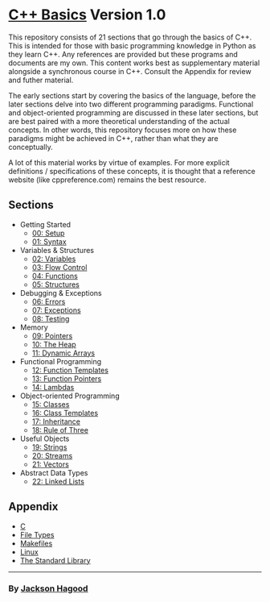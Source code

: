 # [C++ Basics](https://github.com/JacksonHagood/CPP_Basics) **Version 1.0**

This repository consists of 21 sections that go through the basics of C++. This is intended for those with basic programming knowledge in Python as they learn C++. Any references are provided but these programs and documents are my own. This content works best as supplementary material alongside a synchronous course in C++. Consult the Appendix for review and futher material.

The early sections start by covering the basics of the language, before the later sections delve into two different programming paradigms. Functional and object-oriented programming are discussed in these later sections, but are best paired with a more theoretical understanding of the actual concepts. In other words, this repository focuses more on how these paradigms might be achieved in C++, rather than what they are conceptually.

A lot of this material works by virtue of examples. For more explicit definitions / specifications of these concepts, it is thought that a reference website (like cppreference.com) remains the best resource.

## Sections

- Getting Started
    - [00: Setup](00_Setup/setup.md)
    - [01: Syntax](01_Syntax/syntax.md)
- Variables & Structures
    - [02: Variables](02_Variables/variables.md)
    - [03: Flow Control](03_Flow_Control/flow_control.md)
    - [04: Functions](04_Functions/functions.md)
    - [05: Structures](05_Structures/structures.md)
- Debugging & Exceptions
    - [06: Errors](06_Errors/errors.md)
    - [07: Exceptions](07_Exceptions/exceptions.md)
    - [08: Testing](08_Testing/testing.md)
- Memory
    - [09: Pointers](09_Pointers/pointers.md)
    - [10: The Heap](10_The_Heap/heap.md)
    - [11: Dynamic Arrays](11_Dynamic_Arrays/dynamic_arrays.md)
- Functional Programming
    - [12: Function Templates](12_Templates/function_templates.md)
    - [13: Function Pointers](13_Function_Pointers/function_pointers.md)
    - [14: Lambdas](14_Lambdas/lambdas.md)
- Object-oriented Programming
    - [15: Classes](15_Classes/classes.md)
    - [16: Class Templates](16_Templates/class_templates.md)
    - [17: Inheritance](17_Inheritance/inheritance.md)
    - [18: Rule of Three](18_Rule_of_Three/rule_of_three.md)
- Useful Objects
    - [19: Strings](19_Strings/strings.md)
    - [20: Streams](20_Streams/streams.md)
    - [21: Vectors](21_Vectors/vectors.md)
- Abstract Data Types
    - [22: Linked Lists](22_Linked_Lists/linked_lists.md)

## Appendix

- [C](Appendix/c.md)
- [File Types](Appendix/file_types.md)
- [Makefiles](Appendix/make.md)
- [Linux](Appendix/linux.md)
- [The Standard Library](Appendix/std.md)

---

### By [Jackson Hagood](https://jacksonhagood.com/)
